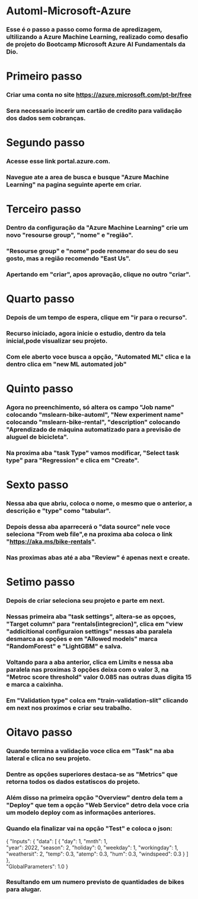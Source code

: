 # Automl-Microsoft-Azure

### Esse é o passo a passo como forma de apredizagem, ultilizando a Azure Machine Learning, realizado como desafio de projeto do Bootcamp Microsoft Azure AI Fundamentals da Dio.

# Primeiro passo 

### Criar uma conta no site https://azure.microsoft.com/pt-br/free
### Sera necessario incerir um cartão de credito para validação dos dados sem cobranças.

# Segundo passo

### Acesse esse link portal.azure.com.
### Navegue ate a area de busca e busque "Azure Machine Learning" na pagina seguinte aperte em criar.

# Terceiro passo

### Dentro da configuração da "Azure Machine Learning" crie um novo "resourse group", "nome" e "região".
### "Resourse group" e "nome" pode renomear do seu do seu gosto, mas a região recomendo "East Us".
### Apertando em "criar", apos aprovação, clique no outro "criar".

# Quarto passo

### Depois de um tempo de espera, clique em "ir para o recurso".
### Recurso iniciado, agora inicie o estudio, dentro da tela inicial,pode visualizar seu projeto.
### Com ele aberto voce busca a opção, "Automated ML" clica e la dentro clica em "new ML automated job"

# Quinto passo

### Agora no preenchimento, só altera os campo "Job name" colocando "mslearn-bike-automl", "New experiment name" colocando "mslearn-bike-rental", "description" colocando "Aprendizado de máquina automatizado para a previsão de aluguel de bicicleta".
### Na proxima aba "task Type" vamos modificar, "Select task type" para "Regression" e clica em "Create".
 
# Sexto passo

### Nessa aba que abriu, coloca o nome, o mesmo que o anterior, a descrição e "type" como "tabular".
### Depois dessa aba aparrecerá o "data source" nele voce seleciona "From web file",e na proxima aba coloca o link "https://aka.ms/bike-rentals".
### Nas proximas abas até a aba "Review" é apenas next e create.

# Setimo passo 

### Depois de criar seleciona seu projeto e parte em next.
### Nessas primeira aba "task settings", altera-se as opçoes, "Target column" para "rentals(integrecion)", clica em "view "addicitional configuraion settings" nessas aba paralela desmarca as opções e em "Allowed models" marca "RandomForest" e "LightGBM" e salva.
### Voltando para a aba anterior, clica em Limits e nessa aba paralela nas proximas 3 opções deixa com o valor 3, na "Metroc score threshold" valor 0.085 nas outras duas digita 15 e marca a caixinha.
### Em "Validation type" colca em "train-validation-slit" clicando em next nos proximos e criar seu trabalho.

# Oitavo passo 

### Quando termina a validação voce clica em "Task" na aba lateral e clica no seu projeto.
### Dentre as opções superiores destaca-se as "Metrics" que retorna todos os dados estatiscos do projeto.
### Além disso na primeira opção "Overview" dentro dela tem a "Deploy" que tem a opção "Web Service" detro dela voce cria um modelo deploy com as informações anteriores.
### Quando ela finalizar vai na opção "Test" e coloca o json:

 {
   "Inputs": { 
     "data": [
       {
         "day": 1,
         "mnth": 1,   
         "year": 2022,
         "season": 2,
         "holiday": 0,
         "weekday": 1,
         "workingday": 1,
         "weathersit": 2, 
         "temp": 0.3, 
         "atemp": 0.3,
         "hum": 0.3,
         "windspeed": 0.3 
       }
     ]    
   },   
   "GlobalParameters": 1.0
 }

 ### Resultando em um numero previsto de quantidades de bikes para alugar.




